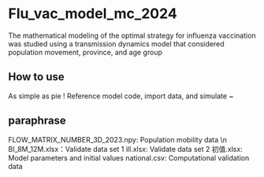# Flu_vac_model_mc_2024
  The mathematical modeling of the optimal strategy for influenza vaccination was studied using a transmission dynamics model that considered population movement, province, and age group

## How to use
As simple as pie !
Reference model code, import data, and simulate ~

## paraphrase
FLOW_MATRIX_NUMBER_3D_2023.npy: Population mobility data 
\n BI_8M_12M.xlsx：Validate data set 1 
ill.xlsx: Validate data set 2
初值.xlsx: Model parameters and initial values
national.csv: Computational validation data
